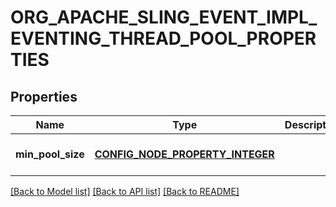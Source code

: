 # ORG_APACHE_SLING_EVENT_IMPL_EVENTING_THREAD_POOL_PROPERTIES

## Properties
Name | Type | Description | Notes
------------ | ------------- | ------------- | -------------
**min_pool_size** | [**CONFIG_NODE_PROPERTY_INTEGER**](configNodePropertyInteger.md) |  | [optional] [default to null]

[[Back to Model list]](../README.md#documentation-for-models) [[Back to API list]](../README.md#documentation-for-api-endpoints) [[Back to README]](../README.md)



